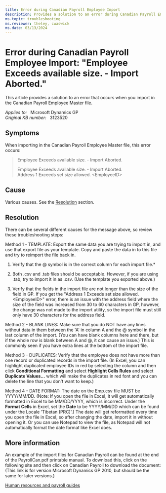 ```yaml
---
title: Error during Canadian Payroll Employee Import
description: Provides a solution to an error during Canadian Payroll Employee Import.
ms.topic: troubleshooting
ms.reviewer: theley, cwaswick
ms.date: 03/13/2024
---
```

# Error during Canadian Payroll Employee Import: "Employee Exceeds available size. - Import Aborted."

This article provides a solution to an error that occurs when you import in the Canadian Payroll Employee Master file.

_Applies to:_ &nbsp; Microsoft Dynamics GP  
_Original KB number:_ &nbsp; 3123520

## Symptoms

When importing in the Canadian Payroll Employee Master file, this error occurs:

> Employee Exceeds available size. - Import Aborted.
>
> Employee Exceeds available size. - Import Aborted.  
Address 1 Exceeds set size allowed. \<EmployeeID>

## Cause

Various causes. See the [Resolution](#resolution) section.

## Resolution

There can be several different causes for the message above, so review these troubleshooting steps:

Method 1 - TEMPLATE: Export the same data you are trying to import in, and use that export file as your template. Copy and paste the data in to this file and try to reimport the file back in.

1. Verify that the @ symbol is in the correct column for each import file.*

2. Both .csv and .tab files should be acceptable. However, if you are using .tab, try to import it in as .csv. (Use the template you exported above.)

3. Verify that the fields in the import file are not longer than the size of the field in GP. If you get the "Address 1 Exceeds set size allowed. \<EmployeeID>" error, there is an issue with the address field where the size of the field was increased from 30 to 60 characters in GP, however, the change was not made to the import utility, so the import file must still only have 30 characters for the address field.

Method 2 - BLANK LINES: Make sure that you do NOT have any lines without data in them between the 'A' in column A and the @ symbol in the last column of the import. (You can have blank columns here and there, but if the whole row is blank between A and @, it can cause an issue.) This is commonly seen if you have extra lines at the bottom of the import file.

Method 3 - DUPLICATES: Verify that the employee does not have more than one record or duplicated records in the import file. (In Excel, you can highlight duplicated employee IDs in red by selecting the column and then click **Conditional Formatting** and select **Highlight Cells Rules** and select **Duplicate Values...** which will make the duplicates in red font and you can delete the line that you don't want to keep.)

Method 4 - DATE FORMAT: The date on the Emp.csv file MUST be YYYY/MM/DD. (Note: If you open the file in Excel, it will get automatically formatted in Excel to be MM/DD/YYYY, which is incorrect. Under the **Format Cells** in Excel, set the **Date** to be YYYY/MM/DD which can be found under the Locale 'Tibetan (PRC)'.) The date will get reformatted every time you open the file in Excel, so after changing the date, import it in without opening it. Or you can use Notepad to view the file, as Notepad will not automatically format the date format like Excel does.

## More information

An example of the import files for Canadian Payroll can be found at the end of the PayrollCan.pdf printable manual. To download this, click on the following site and then click on Canadian Payroll to download the document: (This link is for version Microsoft Dynamics GP 2010, but should be the same for later versions.)

[Human resources and payroll guides](/previous-versions/dynamics-gp/appuser-itpro/hh686204(v=gp.20))
